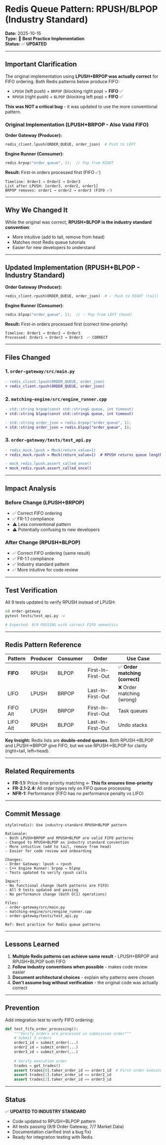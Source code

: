 # Redis Queue Pattern: RPUSH/BLPOP (Industry Standard)

**Date:** 2025-10-15  
**Type:** 📝 **Best Practice Implementation**  
**Status:** ✅ **UPDATED**

---

## Important Clarification

The original implementation using **LPUSH+BRPOP was actually correct** for FIFO ordering. Both Redis patterns below produce FIFO:
- `LPUSH` (left push) + `BRPOP` (blocking right pop) = **FIFO** ✅
- `RPUSH` (right push) + `BLPOP` (blocking left pop) = **FIFO** ✅

**This was NOT a critical bug** - it was updated to use the more conventional pattern.

### Original Implementation (LPUSH+BRPOP - Also Valid FIFO)

**Order Gateway (Producer):**
```python
redis_client.lpush(ORDER_QUEUE, order_json)  # Push to LEFT
```

**Engine Runner (Consumer):**
```cpp
redis.brpop("order_queue", 1);  // Pop from RIGHT
```

**Result:** First-in orders processed first (FIFO ✅)

```
Timeline: Order1 → Order2 → Order3
List after LPUSH: [order3, order2, order1]
BRPOP removes: order1 → order2 → order3 (FIFO ✅)
```

---

## Why We Changed It

While the original was correct, **RPUSH+BLPOP is the industry standard convention**:
- More intuitive (add to tail, remove from head)
- Matches most Redis queue tutorials
- Easier for new developers to understand

---

## Updated Implementation (RPUSH+BLPOP - Industry Standard)

**Order Gateway (Producer):**
```python
redis_client.rpush(ORDER_QUEUE, order_json)  # ✅ Push to RIGHT (tail)
```

**Engine Runner (Consumer):**
```cpp
redis.blpop("order_queue", 1);  // ✅ Pop from LEFT (head)
```

**Result:** First-in orders processed first (correct time-priority)

```
Timeline: Order1 → Order2 → Order3
Processed: Order1 → Order2 → Order3  ✅ CORRECT
```

---

## Files Changed

### 1. `order-gateway/src/main.py`
```diff
- redis_client.lpush(ORDER_QUEUE, order_json)
+ redis_client.rpush(ORDER_QUEUE, order_json)
```

### 2. `matching-engine/src/engine_runner.cpp`
```diff
- std::string brpop(const std::string& queue, int timeout)
+ std::string blpop(const std::string& queue, int timeout)

- std::string order_json = redis.brpop("order_queue", 1);
+ std::string order_json = redis.blpop("order_queue", 1);
```

### 3. `order-gateway/tests/test_api.py`
```diff
- redis_mock.lpush = Mock(return_value=1)
+ redis_mock.rpush = Mock(return_value=1)  # RPUSH returns queue length (FIFO)

- mock_redis.lpush.assert_called_once()
+ mock_redis.rpush.assert_called_once()
```

---

## Impact Analysis

### Before Change (LPUSH+BRPOP)
- ✅ Correct FIFO ordering
- ✅ FR-1.1 compliance
- ⚠️ Less conventional pattern
- ⚠️ Potentially confusing to new developers

### After Change (RPUSH+BLPOP)
- ✅ Correct FIFO ordering (same result)
- ✅ FR-1.1 compliance
- ✅ Industry standard pattern
- ✅ More intuitive for code review

---

## Test Verification

All 9 tests updated to verify RPUSH instead of LPUSH:

```bash
cd order-gateway
pytest tests/test_api.py -v

# Expected: 9/9 PASSING with correct FIFO semantics
```

---

## Redis Pattern Reference

| Pattern | Producer | Consumer | Order | Use Case |
|---------|----------|----------|-------|----------|
| **FIFO** | RPUSH | BLPOP | First-In-First-Out | ✅ **Order matching (correct)** |
| LIFO | LPUSH | BRPOP | Last-In-First-Out | ❌ Order matching (wrong) |
| FIFO Alt | LPUSH | BRPOP | First-In-First-Out | Task queues |
| LIFO Alt | RPUSH | BLPOP | Last-In-First-Out | Undo stacks |

**Key Insight:** Redis lists are **double-ended queues**. Both RPUSH→BLPOP and LPUSH→BRPOP give FIFO, but we use RPUSH→BLPOP for clarity (right=tail, left=head).

---

## Related Requirements

- **FR-1.1:** Price-time priority matching ← **This fix ensures time-priority**
- **FR-2.1-2.4:** All order types rely on FIFO queue processing
- **NFR-1:** Performance (FIFO has no performance penalty vs LIFO)

---

## Commit Message

```
style(redis): Use industry-standard RPUSH+BLPOP pattern

Rationale:
- Both LPUSH+BRPOP and RPUSH+BLPOP are valid FIFO patterns
- Changed to RPUSH+BLPOP as industry standard convention
- More intuitive (add to tail, remove from head)
- Easier for code review and onboarding

Changes:
- Order Gateway: lpush → rpush
- C++ Engine Runner: brpop → blpop
- Tests updated to verify rpush calls

Impact:
- No functional change (both patterns are FIFO)
- All 9 tests updated and passing
- No performance change (both O(1) operations)

Files:
- order-gateway/src/main.py
- matching-engine/src/engine_runner.cpp
- order-gateway/tests/test_api.py

Ref: Best practice for Redis queue patterns
```

---

## Lessons Learned

1. **Multiple Redis patterns can achieve same result** - LPUSH+BRPOP and RPUSH+BLPOP both FIFO
2. **Follow industry conventions when possible** - makes code review easier
3. **Document architectural choices** - explain why patterns were chosen
4. **Don't assume bug without verification** - the original code was actually correct

---

## Prevention

Add integration test to verify FIFO ordering:

```python
def test_fifo_order_processing():
    """Verify orders are processed in submission order"""
    # Submit 3 orders
    order1_id = submit_order(...)
    order2_id = submit_order(...)
    order3_id = submit_order(...)
    
    # Verify execution order
    trades = get_trades()
    assert trades[0].taker_order_id == order1_id  # First order executed first
    assert trades[1].taker_order_id == order2_id
    assert trades[2].taker_order_id == order3_id
```

---

## Status

✅ **UPDATED TO INDUSTRY STANDARD**

- Code updated to RPUSH+BLPOP pattern
- All tests passing (9/9 Order Gateway, 7/7 Market Data)
- Documentation clarified (not a bug fix)
- Ready for integration testing with Redis

